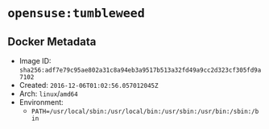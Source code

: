 # `opensuse:tumbleweed`

## Docker Metadata

- Image ID: `sha256:adf7e79c95ae802a31c8a94eb3a9517b513a32fd49a9cc2d323cf305fd9a7102`
- Created: `2016-12-06T01:02:56.057012045Z`
- Arch: `linux`/`amd64`
- Environment:
  - `PATH=/usr/local/sbin:/usr/local/bin:/usr/sbin:/usr/bin:/sbin:/bin`
